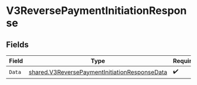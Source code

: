 # V3ReversePaymentInitiationResponse


## Fields

| Field                                                                                                                 | Type                                                                                                                  | Required                                                                                                              | Description                                                                                                           |
| --------------------------------------------------------------------------------------------------------------------- | --------------------------------------------------------------------------------------------------------------------- | --------------------------------------------------------------------------------------------------------------------- | --------------------------------------------------------------------------------------------------------------------- |
| `Data`                                                                                                                | [shared.V3ReversePaymentInitiationResponseData](../../../pkg/models/shared/v3reversepaymentinitiationresponsedata.md) | :heavy_check_mark:                                                                                                    | N/A                                                                                                                   |